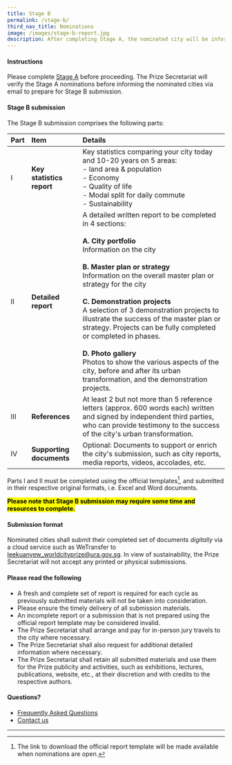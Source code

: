 ```yaml
---
title: Stage B
permalink: /stage-b/
third_nav_title: Nominations
image: /images/stage-b-report.jpg
description: After completing Stage A, the nominated city will be informed to prepare and submit a detailed report using the official report template.
---
```


#### **Instructions**

Please complete [Stage A](/stage-a) before proceeding. The Prize Secretariat will verify the Stage A nominations before informing the nominated cities via email to prepare for Stage B submission.

#### **Stage B submission**

The Stage B submission comprises the following parts: 

| Part | Item | Details |
| :--- | :--- | :--- |
| I | **Key statistics report** | Key statistics comparing your city today and 10-20 years on 5 areas: <br> - land area & population <br> - Economy <br> - Quality of life <br> - Modal split for daily commute <br> - Sustainability |
| II | **Detailed report** | A detailed written report to be completed in 4 sections: <br><br> **A. City portfolio** <br> Information on the city <br><br> **B. Master plan or strategy** <br> Information on the overall master plan or strategy for the city <br><br> **C. Demonstration projects** <br> A selection of 3 demonstration projects to illustrate the success of the master plan or strategy. Projects can be fully completed or completed in phases. <br><br> **D. Photo gallery** <br> Photos to show the various aspects of the city, before and after its urban transformation, and the demonstration projects. |
| III | **References** | At least 2 but not more than 5 reference letters (approx. 600 words each) written and signed by independent third parties, who can provide testimony to the success of the city's urban transformation. | 
| IV | **Supporting documents** | Optional: Documents to support or enrich the city's submission, such as city reports, media reports, videos, accolades, etc. |

Parts I and II must be completed using the official templates[^1], and submitted in their respective original formats, i.e. Excel and Word documents.

**<mark>Please note that Stage B submission may require some time and resources to complete.</mark>** 

#### **Submission format**

Nominated cities shall submit their completed set of documents _digitally_ via a cloud service such as WeTransfer to [leekuanyew_worldcityprize@ura.gov.sg](mailto:leekuanyew_worldcityprize@ura.gov.sg). In view of sustainability, the Prize Secretariat will not accept any printed or physical submissions. 

#### **Please read the following**

- A fresh and complete set of report is required for each cycle as previously submitted materials will not be taken into consideration. 
- Please ensure the timely delivery of all submission materials. 
- An incomplete report or a submission that is not prepared using the official report template may be considered invalid. 
- The Prize Secretariat shall arrange and pay for in-person jury travels to the city where necessary. 
- The Prize Secretariat shall also request for additional detailed information where necessary. 
- The Prize Secretariat shall retain all submitted materials and use them for the Prize publicity and activities, such as exhibitions, lectures, publications, website, etc., at their discretion and with credits to the respective authors. 

#### **Questions?**

- [Frequently Asked Questions](/faq/) 
- [Contact us](/feedback/)

---

[^1]: The link to download the official report template will be made available when nominations are open. 
